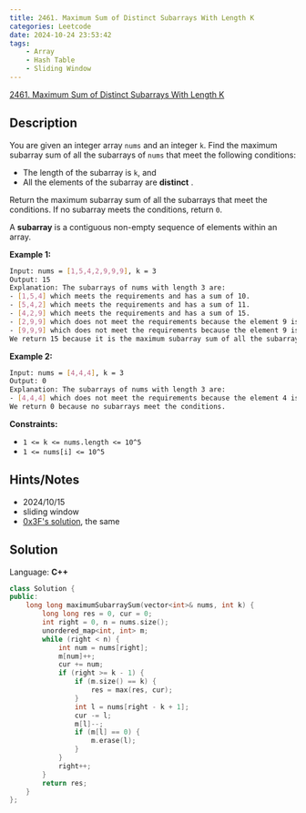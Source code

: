 ```yaml
---
title: 2461. Maximum Sum of Distinct Subarrays With Length K
categories: Leetcode
date: 2024-10-24 23:53:42
tags:
    - Array
    - Hash Table
    - Sliding Window
---
```


[2461. Maximum Sum of Distinct Subarrays With Length K](https://leetcode.com/problems/maximum-sum-of-distinct-subarrays-with-length-k/description/)

## Description

You are given an integer array `nums` and an integer `k`. Find the maximum subarray sum of all the subarrays of `nums` that meet the following conditions:

- The length of the subarray is `k`, and
- All the elements of the subarray are **distinct** .

Return the maximum subarray sum of all the subarrays that meet the conditions. If no subarray meets the conditions, return `0`.

A **subarray**  is a contiguous non-empty sequence of elements within an array.

**Example 1:**

```bash
Input: nums = [1,5,4,2,9,9,9], k = 3
Output: 15
Explanation: The subarrays of nums with length 3 are:
- [1,5,4] which meets the requirements and has a sum of 10.
- [5,4,2] which meets the requirements and has a sum of 11.
- [4,2,9] which meets the requirements and has a sum of 15.
- [2,9,9] which does not meet the requirements because the element 9 is repeated.
- [9,9,9] which does not meet the requirements because the element 9 is repeated.
We return 15 because it is the maximum subarray sum of all the subarrays that meet the conditions
```

**Example 2:**

```bash
Input: nums = [4,4,4], k = 3
Output: 0
Explanation: The subarrays of nums with length 3 are:
- [4,4,4] which does not meet the requirements because the element 4 is repeated.
We return 0 because no subarrays meet the conditions.
```

**Constraints:**

- `1 <= k <= nums.length <= 10^5`
- `1 <= nums[i] <= 10^5`

## Hints/Notes

- 2024/10/15
- sliding window
- [0x3F's solution](https://leetcode.cn/problems/maximum-sum-of-distinct-subarrays-with-length-k/solutions/1951940/hua-dong-chuang-kou-by-endlesscheng-m0gm/), the same

## Solution

Language: **C++**

```C++
class Solution {
public:
    long long maximumSubarraySum(vector<int>& nums, int k) {
        long long res = 0, cur = 0;
        int right = 0, n = nums.size();
        unordered_map<int, int> m;
        while (right < n) {
            int num = nums[right];
            m[num]++;
            cur += num;
            if (right >= k - 1) {
                if (m.size() == k) {
                    res = max(res, cur);
                }
                int l = nums[right - k + 1];
                cur -= l;
                m[l]--;
                if (m[l] == 0) {
                    m.erase(l);
                }
            }
            right++;
        }
        return res;
    }
};
```
